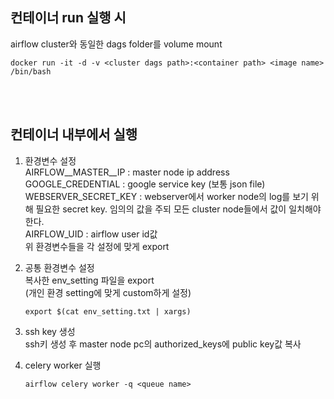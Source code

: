 ## 컨테이너 run 실행 시
airflow cluster와 동일한 dags folder를 volume mount  
```shell
docker run -it -d -v <cluster dags path>:<container path> <image name> /bin/bash 
```
<br><br>
## 컨테이너 내부에서 실행  

1. 환경변수 설정  
    AIRFLOW__MASTER__IP : master node ip address   
    GOOGLE_CREDENTIAL : google service key (보통 json file)  
    WEBSERVER_SECRET_KEY : webserver에서 worker node의 log를 보기 위해 필요한 secret key. 임의의 값을 주되 모든 cluster node들에서 값이 일치해야 한다.  
    AIRFLOW_UID : airflow user id값  
    위 환경변수들을 각 설정에 맞게 export   

2. 공통 환경변수 설정  
    복사한 env_setting 파일을 export  
    (개인 환경 setting에 맞게 custom하게 설정)  
    ```shell
    export $(cat env_setting.txt | xargs)
    ```  
3. ssh key 생성  
    ssh키 생성 후 master node pc의 authorized_keys에 public key값 복사  

4. celery worker 실행  
    ```shell
    airflow celery worker -q <queue name>
    ```





